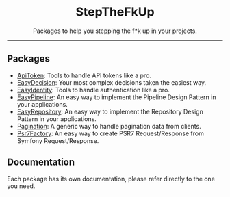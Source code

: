 <div align="center">
    <h1>StepTheFkUp</h1>
    <p>Packages to help you stepping the f*k up in your projects.</p>
</div>

---

## Packages

- [ApiToken](https://github.com/StepTheFkUp/ApiToken): Tools to handle API tokens like a pro.
- [EasyDecision](https://github.com/StepTheFkUp/EasyDecision): Your most complex decisions taken the easiest way.
- [EasyIdentity](https://github.com/StepTheFkUp/EasyIdentity): Tools to handle authentication like a pro.
- [EasyPipeline](https://github.com/StepTheFkUp/EasyPipeline): An easy way to implement the Pipeline Design Pattern in your applications.
- [EasyRepository](https://github.com/StepTheFkUp/EasyRepository): An easy way to implement the Repository Design Pattern in your applications.
- [Pagination](https://github.com/StepTheFkUp/Pagination): A generic way to handle pagination data from clients.
- [Psr7Factory](https://github.com/StepTheFkUp/Psr7Factory): An easy way to create PSR7 Request/Response from Symfony Request/Response.

## Documentation

Each package has its own documentation, please refer directly to the one you need.